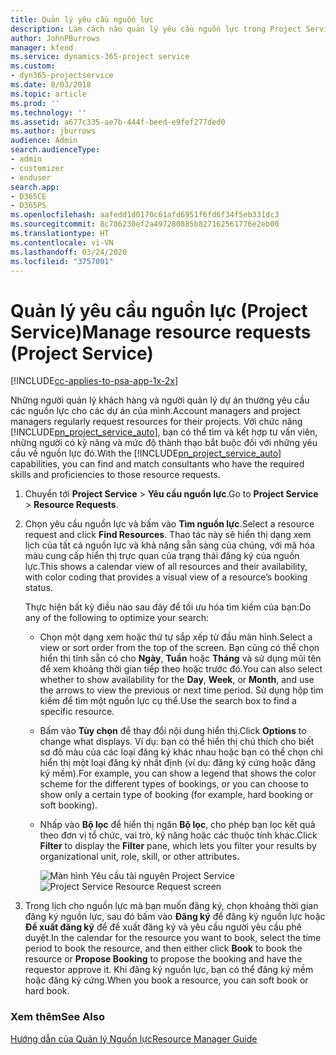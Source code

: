 ```yaml
---
title: Quản lý yêu cầu nguồn lực
description: Làm cách nào quản lý yêu cầu nguồn lực trong Project Service
author: JohnPBurrows
manager: kfend
ms.service: dynamics-365-project service
ms.custom:
- dyn365-projectservice
ms.date: 8/03/2018
ms.topic: article
ms.prod: ''
ms.technology: ''
ms.assetid: a677c335-ae7b-444f-beed-e9fef277ded0
ms.author: jburrows
audience: Admin
search.audienceType:
- admin
- customizer
- enduser
search.app:
- D365CE
- D365PS
ms.openlocfilehash: aafedd1d0170c61afd6951f6fd6f34f5eb331dc3
ms.sourcegitcommit: 8c786230ef2a497280885b827162561776e2eb00
ms.translationtype: HT
ms.contentlocale: vi-VN
ms.lasthandoff: 03/24/2020
ms.locfileid: "3757001"
---
```

# <a name="manage-resource-requests-project-service"></a><span data-ttu-id="c8c1f-103">Quản lý yêu cầu nguồn lực (Project Service)</span><span class="sxs-lookup"><span data-stu-id="c8c1f-103">Manage resource requests (Project Service)</span></span>

[!INCLUDE[cc-applies-to-psa-app-1x-2x](../includes/cc-applies-to-psa-app-1x-2x.md)]

<span data-ttu-id="c8c1f-104">Những người quản lý khách hàng và người quản lý dự án thường yêu cầu các nguồn lực cho các dự án của mình.</span><span class="sxs-lookup"><span data-stu-id="c8c1f-104">Account managers and project managers regularly request resources for their projects.</span></span> <span data-ttu-id="c8c1f-105">Với chức năng [!INCLUDE[pn_project_service_auto](../includes/pn-project-service-auto.md)], bạn có thể tìm và kết hợp tư vấn viên, những người có kỹ năng và mức độ thành thạo bắt buộc đối với những yêu cầu về nguồn lực đó.</span><span class="sxs-lookup"><span data-stu-id="c8c1f-105">With the [!INCLUDE[pn_project_service_auto](../includes/pn-project-service-auto.md)] capabilities, you can find and match consultants who have the required skills and proficiencies to those resource requests.</span></span>  
  
1. <span data-ttu-id="c8c1f-106">Chuyển tới **Project Service** > **Yêu cầu nguồn lực**.</span><span class="sxs-lookup"><span data-stu-id="c8c1f-106">Go to **Project Service** > **Resource Requests**.</span></span>  
  
2. <span data-ttu-id="c8c1f-107">Chọn yêu cầu nguồn lực và bấm vào **Tìm nguồn lực**.</span><span class="sxs-lookup"><span data-stu-id="c8c1f-107">Select a resource request and click **Find Resources**.</span></span> <span data-ttu-id="c8c1f-108">Thao tác này sẽ hiển thị dạng xem lịch của tất cả nguồn lực và khả năng sẵn sàng của chúng, với mã hóa màu cung cấp hiển thị trực quan của trạng thái đăng ký của nguồn lực.</span><span class="sxs-lookup"><span data-stu-id="c8c1f-108">This shows a calendar view of all resources and their availability, with color coding that provides a visual view of a resource’s booking status.</span></span>  
  
    <span data-ttu-id="c8c1f-109">Thực hiện bất kỳ điều nào sau đây để tối ưu hóa tìm kiếm của bạn:</span><span class="sxs-lookup"><span data-stu-id="c8c1f-109">Do any of the following to optimize your search:</span></span>  
  
   -   <span data-ttu-id="c8c1f-110">Chọn một dạng xem hoặc thứ tự sắp xếp từ đầu màn hình.</span><span class="sxs-lookup"><span data-stu-id="c8c1f-110">Select a view or sort order from the top of the screen.</span></span> <span data-ttu-id="c8c1f-111">Bạn cũng có thể chọn hiển thị tính sẵn có cho **Ngày**, **Tuần** hoặc **Tháng** và sử dụng mũi tên để xem khoảng thời gian tiếp theo hoặc trước đó.</span><span class="sxs-lookup"><span data-stu-id="c8c1f-111">You can also select whether to show availability for the **Day**, **Week**, or **Month**, and use the arrows to view the previous or next time period.</span></span> <span data-ttu-id="c8c1f-112">Sử dụng hộp tìm kiếm để tìm một nguồn lực cụ thể.</span><span class="sxs-lookup"><span data-stu-id="c8c1f-112">Use the search box to find a specific resource.</span></span>  
  
   -   <span data-ttu-id="c8c1f-113">Bấm vào **Tùy chọn** để thay đổi nội dung hiển thị.</span><span class="sxs-lookup"><span data-stu-id="c8c1f-113">Click **Options** to change what displays.</span></span> <span data-ttu-id="c8c1f-114">Ví dụ: bạn có thể hiển thị chú thích cho biết sơ đồ màu của các loại đăng ký khác nhau hoặc bạn có thể chọn chỉ hiển thị một loại đăng ký nhất định (ví dụ: đăng ký cứng hoặc đăng ký mềm).</span><span class="sxs-lookup"><span data-stu-id="c8c1f-114">For example, you can show a legend that shows the color scheme for the different types of bookings, or you can choose to show only a certain type of booking (for example, hard booking or soft booking).</span></span>  
  
   -   <span data-ttu-id="c8c1f-115">Nhấp vào **Bộ lọc** để hiển thị ngăn **Bộ lọc**, cho phép bạn lọc kết quả theo đơn vị tổ chức, vai trò, kỹ năng hoặc các thuộc tính khác.</span><span class="sxs-lookup"><span data-stu-id="c8c1f-115">Click **Filter** to display the **Filter** pane, which lets you filter your results by organizational unit, role, skill, or other attributes.</span></span>  
  
       <span data-ttu-id="c8c1f-116">![Màn hình Yêu cầu tài nguyên Project Service](../project-service/media/project-service-resource-request-screen.png "Màn hình Yêu cầu tài nguyên Project Service")</span><span class="sxs-lookup"><span data-stu-id="c8c1f-116">![Project Service Resource Request screen](../project-service/media/project-service-resource-request-screen.png "Project Service Resource Request screen")</span></span>  
  
3. <span data-ttu-id="c8c1f-117">Trong lịch cho nguồn lực mà bạn muốn đăng ký, chọn khoảng thời gian đăng ký nguồn lực, sau đó bấm vào **Đăng ký** để đăng ký nguồn lực hoặc **Đề xuất đăng ký** để đề xuất đăng ký và yêu cầu người yêu cầu phê duyệt.</span><span class="sxs-lookup"><span data-stu-id="c8c1f-117">In the calendar for the resource you want to book, select the time period to book the resource, and then either click **Book** to book the resource or **Propose Booking** to propose the booking and have the requestor approve it.</span></span> <span data-ttu-id="c8c1f-118">Khi đăng ký nguồn lực, bạn có thể đăng ký mềm hoặc đăng ký cứng.</span><span class="sxs-lookup"><span data-stu-id="c8c1f-118">When you book a resource, you can soft book or hard book.</span></span>  
  
### <a name="see-also"></a><span data-ttu-id="c8c1f-119">Xem thêm</span><span class="sxs-lookup"><span data-stu-id="c8c1f-119">See Also</span></span>  
 [<span data-ttu-id="c8c1f-120">Hướng dẫn của Quản lý Nguồn lực</span><span class="sxs-lookup"><span data-stu-id="c8c1f-120">Resource Manager Guide</span></span>](../project-service/resource-manager-guide.md)
